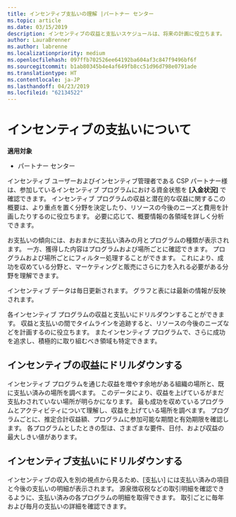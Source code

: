 ```yaml
---
title: インセンティブ支払いの理解 |パートナー センター
ms.topic: article
ms.date: 03/15/2019
description: インセンティブの収益と支払いスケジュールは、将来の計画に役立ちます。
author: LauraBrenner
ms.author: labrenne
ms.localizationpriority: medium
ms.openlocfilehash: 097ffb702526ee64192ba604af3c847f9496bf6f
ms.sourcegitcommit: b1ab80345b4e4af649fb8cc51d96d798e0791ade
ms.translationtype: HT
ms.contentlocale: ja-JP
ms.lasthandoff: 04/23/2019
ms.locfileid: "62134522"
---
```

# <a name="understand-your-incentive-payouts"></a>インセンティブの支払いについて

**適用対象**

-  パートナー センター


インセンティブ ユーザーおよびインセンティブ管理者である CSP パートナー様は、参加しているインセンティブ プログラムにおける資金状態を **[入金状況]** で確認できます。 インセンティブ プログラムの収益と潜在的な収益に関するこの概要は、より重点を置く分野を決定したり、リソースの今後のニーズと費用を計画したりするのに役立ちます。 必要に応じて、概要情報の各領域を詳しく分析できます。 

お支払いの傾向には、おおまかに支払い済みの月とプログラムの種類が表示されます。 一方、獲得した内容はプログラムおよび場所ごとに確認できます。 プログラムおよび場所ごとにフィルター処理することができます。 これにより、成功を収めている分野と、マーケティングと販売にさらに力を入れる必要がある分野を理解できます。

インセンティブ データは毎日更新されます。 グラフと表には最新の情報が反映されます。

各インセンティブ プログラムの収益と支払いにドリルダウンすることができます。 収益と支払いの間でタイムラインを追跡すると、リソースの今後のニーズなどを計画するのに役立ちます。 またインセンティブ プログラムで、さらに成功を追求し、積極的に取り組むべき領域も特定できます。 

## <a name="drill-down-on-incentives-earnings"></a>インセンティブの収益にドリルダウンする
インセンティブ プログラムを通じた収益を増やす余地がある組織の場所と、既に支払い済みの場所を調べます。 このデータにより、収益を上げているがまだ支払わされていない場所が明らかになります。  最も成功を収めているプログラムとアクティビティについて理解し、収益を上げている場所を調べます。 プログラムごとに、推定合計収益額、プログラムに参加可能な期間と有効期限を確認します。 各プログラムとしたときの型は、さまざまな要件、日付、および収益の最大しきい値があります。 

## <a name="drill-down-on-incentive-payouts"></a>インセンティブ支払いにドリルダウンする
インセンティブの収入を別の視点から見るため、[支払い] には支払い済みの項目と今後の支払いの明細が表示されます。 源泉徴収税などの取引明細を確認できるように、支払い済みの各プログラムの明細を取得できます。 取引ごとに毎年および毎月の支払いの詳細を確認できます。